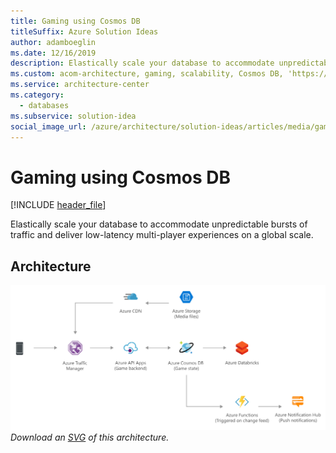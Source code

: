 ```yaml
---
title: Gaming using Cosmos DB
titleSuffix: Azure Solution Ideas
author: adamboeglin
ms.date: 12/16/2019
description: Elastically scale your database to accommodate unpredictable bursts of traffic and deliver low-latency multi-player experiences on a global scale.
ms.custom: acom-architecture, gaming, scalability, Cosmos DB, 'https://azure.microsoft.com/solutions/architecture/gaming-using-cosmos-db/'
ms.service: architecture-center
ms.category:
  - databases
ms.subservice: solution-idea
social_image_url: /azure/architecture/solution-ideas/articles/media/gaming-using-cosmos-db.png
---
```


# Gaming using Cosmos DB

[!INCLUDE [header_file](../../../includes/sol-idea-header.md)]

Elastically scale your database to accommodate unpredictable bursts of traffic and deliver low-latency multi-player experiences on a global scale.

## Architecture

![Architecture Diagram](../media/gaming-using-cosmos-db.png)
*Download an [SVG](../media/gaming-using-cosmos-db.svg) of this architecture.*
